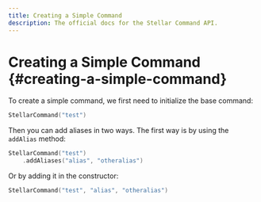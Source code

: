 ```yaml
---
title: Creating a Simple Command
description: The official docs for the Stellar Command API.
---
```


# Creating a Simple Command {#creating-a-simple-command}

To create a simple command, we first need to initialize the base command:

```kt
StellarCommand("test")
```

Then you can add aliases in two ways. The first way is by using the `addAlias` method:

```kt
StellarCommand("test")
    .addAliases("alias", "otheralias")
```

Or by adding it in the constructor:

```kt
StellarCommand("test", "alias", "otheralias")
```